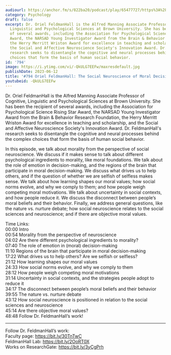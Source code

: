 ```yaml
---
audiourl: https://anchor.fm/s/822ba20/podcast/play/65477727/https%3A%2F%2Fd3ctxlq1ktw2nl.cloudfront.net%2Fstaging%2F2023-1-22%2F45ed77ed-6876-fdf5-65ae-4069980acf36.m4a
category: Psychology
draft: false
excerpt: Dr. Oriel FeldmanHall is the Alfred Manning Associate Professor of Cognitive,
  Linguistic and Psychological Sciences at Brown University. She has been the recipient
  of several awards, including the Association for Psychological Science Rising Star
  Award, the NARSAD Young Investigator Award from the Brain & Behavior Research Foundation,
  the Herry Merritt Wriston Award for excellence in teaching and scholarship, and
  the Social and Affective Neuroscience Society's Innovation Award. Dr. FeldmanHall's
  research seeks to disentangle the cognitive and neural processes behind the complex
  choices that form the basis of human social behavior.
id: '794'
image: https://i.ytimg.com/vi/-QkULG7EEFw/maxresdefault.jpg
publishDate: 2023-06-12
title: '#794 Oriel FeldmanHall: The Social Neuroscience of Moral Decision-Making'
youtubeid: -QkULG7EEFw
---
```

<div class="timelinks">

Dr. Oriel FeldmanHall is the Alfred Manning Associate Professor of Cognitive, Linguistic and Psychological Sciences at Brown University. She has been the recipient of several awards, including the Association for Psychological Science Rising Star Award, the NARSAD Young Investigator Award from the Brain & Behavior Research Foundation, the Herry Merritt Wriston Award for excellence in teaching and scholarship, and the Social and Affective Neuroscience Society's Innovation Award. Dr. FeldmanHall's research seeks to disentangle the cognitive and neural processes behind the complex choices that form the basis of human social behavior.

In this episode, we talk about morality from the perspective of social neuroscience. We discuss if it makes sense to talk about different psychological ingredients to morality, like moral foundations. We talk about the role of emotion in decision-making, and the regions of the brain that participate in moral decision-making. We discuss what drives us to help others, and if the question of whether we are selfish of selfless makes sense. We talk about how learning shapes our moral values; how social norms evolve, and why we comply to them; and how people weigh competing moral motivations. We talk about uncertainty in social contexts, and how people reduce it. We discuss the disconnect between people’s moral beliefs and their behavior. Finally, we address general questions, like the nature vs. nurture debate; how social neuroscience relates to the social sciences and neuroscience; and if there are objective moral values.

Time Links:  
<time>00:00</time> Intro  
<time>00:54</time> Morality from the perspective of neuroscience  
<time>04:02</time> Are there different psychological ingredients to morality?  
<time>07:40</time> The role of emotion in (moral) decision-making  
<time>11:10</time> Regions of the brain that participate in moral decision-making  
<time>17:22</time> What drives us to help others? Are we selfish or selfless?  
<time>21:12</time> How learning shapes our moral values  
<time>24:33</time> How social norms evolve, and why we comply to them  
<time>28:12</time> How people weigh competing moral motivations  
<time>31:14</time> Uncertainty in social contexts, and the strategies people adopt to reduce it  
<time>34:17</time> The disconnect between people’s moral beliefs and their behavior  
<time>39:55</time> The nature vs. nurture debate  
<time>43:12</time> How social neuroscience is positioned in relation to the social sciences and neuroscience  
<time>45:14</time> Are there objective moral values?  
<time>48:48</time> Follow Dr. FeldmanHall’s work!

---

Follow Dr. FeldmanHall’s work:  
Faculty page: https://bit.ly/30TnTwC  
FeldmanHall Lab: https://bit.ly/2OoRT0X  
Works on ResearchGate: https://bit.ly/3yCgPrh
</div>

